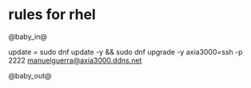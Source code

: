 # rules for rhel
@baby_in@

update = sudo dnf update -y && sudo dnf upgrade -y
axia3000=ssh -p 2222 manuelguerra@axia3000.ddns.net

@baby_out@
